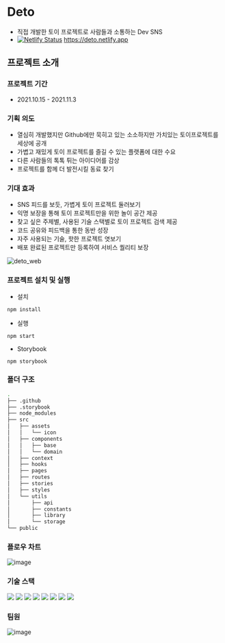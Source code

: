 # Deto 
+ 직접 개발한 토이 프로젝트로 사람들과 소통하는 Dev SNS
+ [![Netlify Status](https://api.netlify.com/api/v1/badges/1f4503d5-f2d2-4d73-9415-f44832ad4839/deploy-status)](https://app.netlify.com/sites/deto/deploys) https://deto.netlify.app

## 프로젝트 소개
### 프로젝트 기간
+ 2021.10.15 - 2021.11.3

### 기획 의도  
+ 열심히 개발했지만 Github에만 묵히고 있는 소소하지만 가치있는 토이프로젝트를 세상에 공개
+ 가볍고 재밌게 토이 프로젝트를 즐길 수 있는 플랫폼에 대한 수요
+ 다른 사람들의 톡톡 튀는 아이디어를 감상
+ 프로젝트를 함께 더 발전시킬 동료 찾기

### 기대 효과
+ SNS 피드를 보듯, 가볍게 토이 프로젝트 둘러보기
+ 익명 보장을 통해 토이 프로젝트만을 위한 놀이 공간 제공
+ 찾고 싶은 주제별, 사용된 기술 스택별로 토이 프로젝트 검색 제공
+ 코드 공유와 피드백을 통한 동반 성장
+ 자주 사용되는 기술, 핫한 프로젝트 엿보기
+ 배포 완료된 프로젝트만 등록하여 서비스 퀄리티 보장

![deto_web](https://user-images.githubusercontent.com/40739041/140684435-45242a7c-21b3-4c25-adf3-7a6bdfd618cb.jpg)

### 프로젝트 설치 및 실행
+ 설치
```
npm install
```
+ 실행
```
npm start
```
+ Storybook
```
npm storybook
```

### 폴더 구조
```bash
.
├── .github
├── .storybook
├── node_modules
├── src
│   ├── assets
│   │   └── icon
│   ├── components
│   │   ├── base 
│   │   └── domain
│   ├── context
│   ├── hooks
│   ├── pages
│   ├── routes
│   ├── stories
│   ├── styles
│   └── utils
│       ├── api
│       ├── constants
│       ├── library
│       └── storage
└── public
``` 

### 플로우 차트
![image](https://user-images.githubusercontent.com/55550034/140683268-44003066-7318-40eb-b5a3-6dabb5a61b1f.png)


### 기술 스택 
<img src="https://img.shields.io/badge/javascript-F7DF1E?style=for-the-badge&logo=javascript&logoColor=black"> <img src="https://img.shields.io/badge/react-61DAFB?style=for-the-badge&logo=react&logoColor=black"> <img src="https://img.shields.io/badge/storybook-FF4785?style=for-the-badge&logo=storybook&logoColor=black"> <img src="https://img.shields.io/badge/figma-F24E1E?style=for-the-badge&logo=figma&logoColor=black"> <img src="https://img.shields.io/badge/eslint-4B32C3?style=for-the-badge&logo=eslint&logoColor=black"> <img src="https://img.shields.io/badge/prettier-F7B93E?style=for-the-badge&logo=prettier&logoColor=black"> <img src="https://img.shields.io/badge/stylelint-263238?style=for-the-badge&logo=stylelint&logoColor=black"> <img src="https://img.shields.io/badge/styled components-DB7093?style=for-the-badge&logo=styled-components&logoColor=black">

### 팀원
![image](https://user-images.githubusercontent.com/55550034/140683903-6560a21c-4c61-4cae-aa87-4d66a448a2ec.png)
